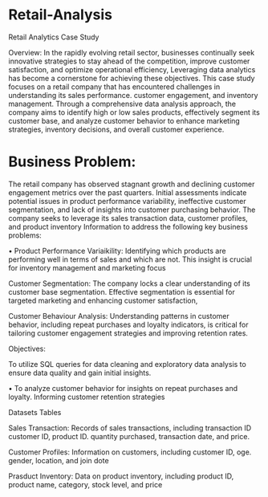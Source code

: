 # Retail-Analysis

Retail Analytics Case Study

Overview: In the rapidly evolving retail sector, businesses continually seek innovative strategies to stay ahead of the competition, improve customer satisfaction, and optimize operational efficiency, Leveraging data analytics has become a cornerstone for achieving these objectives. This case study focuses on a retail company that has encountered challenges in understanding its sales performance. customer engagement, and inventory management. Through a comprehensive data analysis approach, the company aims to identify high or low sales products, effectively segment its customer base, and analyze customer behavior to enhance marketing strategies, inventory decisions, and overall customer experience.

# Business Problem:

The retail company has observed stagnant growth and declining customer engagement metrics over the past quarters. Initial assessments indicate potential issues in product performance variability, ineffective customer segmentation, and lack of insights into customer purchasing behavior. The company seeks to leverage its sales transaction data, customer profiles, and product inventory Information to address the following key business problems:

• Product Performance Variaikility: Identifying which products are performing well in terms of sales and which are not. This insight is crucial for inventory management and marketing focus

Customer Segmentation: The company locks a clear understanding of its customer base segmentation. Effective segmentation is essential for targeted marketing and enhancing customer satisfaction,

Customer Behaviour Analysis: Understanding patterns in customer behavior, including repeat purchases and loyalty indicators, is critical for tailoring customer engagement strategies and improving retention rates.

Objectives:

To utilize SQL queries for data cleaning and exploratory data analysis to ensure data quality and gain initial insights.



• To analyze customer behavior for insights on repeat purchases and loyalty. Informing customer retention strategies

Datasets Tables

Sales Transaction: Records of sales transactions, including transaction ID customer ID, product ID. quantity purchased, transaction date, and price.

Customer Profiles: Information on customers, including customer ID, oge. gender, location, and join dote

Prasduct Inventory: Data on product inventory, including product ID, product name, category, stock level, and price
